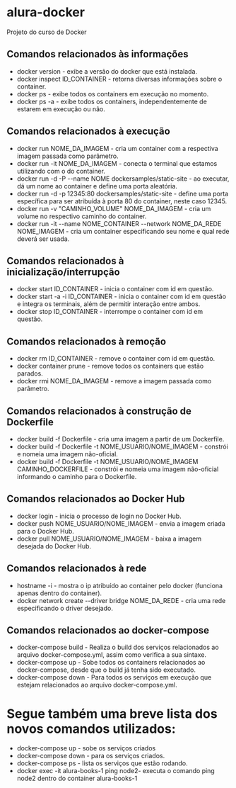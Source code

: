 # alura-docker

Projeto do curso de Docker

## Comandos relacionados às informações

- docker version - exibe a versão do docker que está instalada.
- docker inspect ID_CONTAINER - retorna diversas informações sobre o container.
- docker ps - exibe todos os containers em execução no momento.
- docker ps -a - exibe todos os containers, independentemente de estarem em execução ou não.

## Comandos relacionados à execução

- docker run NOME_DA_IMAGEM - cria um container com a respectiva imagem passada como parâmetro.
- docker run -it NOME_DA_IMAGEM - conecta o terminal que estamos utilizando com o do container.
- docker run -d -P --name NOME dockersamples/static-site - ao executar, dá um nome ao container e define uma porta aleatória.
- docker run -d -p 12345:80 dockersamples/static-site - define uma porta específica para ser atribuída à porta 80 do container, neste caso 12345.
- docker run -v "CAMINHO_VOLUME" NOME_DA_IMAGEM - cria um volume no respectivo caminho do container.
- docker run -it --name NOME_CONTAINER --network NOME_DA_REDE NOME_IMAGEM - cria um container especificando seu nome e qual rede deverá ser usada.

## Comandos relacionados à inicialização/interrupção

- docker start ID_CONTAINER - inicia o container com id em questão.
- docker start -a -i ID_CONTAINER - inicia o container com id em questão e integra os terminais, além de permitir interação entre ambos.
- docker stop ID_CONTAINER - interrompe o container com id em questão.

## Comandos relacionados à remoção

- docker rm ID_CONTAINER - remove o container com id em questão.
- docker container prune - remove todos os containers que estão parados.
- docker rmi NOME_DA_IMAGEM - remove a imagem passada como parâmetro.

## Comandos relacionados à construção de Dockerfile

- docker build -f Dockerfile - cria uma imagem a partir de um Dockerfile.
- docker build -f Dockerfile -t NOME_USUARIO/NOME_IMAGEM - constrói e nomeia uma imagem não-oficial.
- docker build -f Dockerfile -t NOME_USUARIO/NOME_IMAGEM CAMINHO_DOCKERFILE - constrói e nomeia uma imagem não-oficial informando o caminho para o Dockerfile.

## Comandos relacionados ao Docker Hub

- docker login - inicia o processo de login no Docker Hub.
- docker push NOME_USUARIO/NOME_IMAGEM - envia a imagem criada para o Docker Hub.
- docker pull NOME_USUARIO/NOME_IMAGEM - baixa a imagem desejada do Docker Hub.

## Comandos relacionados à rede

- hostname -i - mostra o ip atribuído ao container pelo docker (funciona apenas dentro do container).
- docker network create --driver bridge NOME_DA_REDE - cria uma rede especificando o driver desejado.

## Comandos relacionados ao docker-compose

- docker-compose build - Realiza o build dos serviços relacionados ao arquivo docker-compose.yml, assim como verifica a sua sintaxe.
- docker-compose up - Sobe todos os containers relacionados ao docker-compose, desde que o build já tenha sido executado.
- docker-compose down - Para todos os serviços em execução que estejam relacionados ao arquivo docker-compose.yml.

# Segue também uma breve lista dos novos comandos utilizados:

- docker-compose up - sobe os serviços criados
- docker-compose down - para os serviços criados.
- docker-compose ps - lista os serviços que estão rodando.
- docker exec -it alura-books-1 ping node2- executa o comando ping node2 dentro do container alura-books-1
